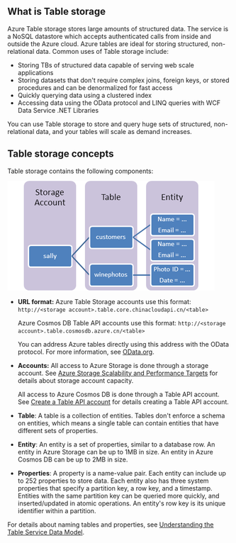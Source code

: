 ## What is Table storage
Azure Table storage stores large amounts of structured data. The service is a NoSQL datastore which accepts authenticated calls from inside and outside the Azure cloud. Azure tables are ideal for storing structured, non-relational data. Common uses of Table storage include:

* Storing TBs of structured data capable of serving web scale applications
* Storing datasets that don't require complex joins, foreign keys, or stored procedures and can be denormalized for fast access
* Quickly querying data using a clustered index
* Accessing data using the OData protocol and LINQ queries with WCF Data Service .NET Libraries

You can use Table storage to store and query huge sets of structured, non-relational data, and your tables will scale as demand increases.

## Table storage concepts
Table storage  contains the following components:

![Tables storage component diagram][Table1]

* **URL format:** Azure Table Storage accounts use this format: `http://<storage account>.table.core.chinacloudapi.cn/<table>`

  Azure Cosmos DB Table API accounts use this format: 
  `http://<storage account>.table.cosmosdb.azure.cn/<table>`  

  You can address Azure tables directly using this address with the OData protocol. For more information, see [OData.org][OData.org].
* **Accounts:** All access to Azure Storage is done through a storage account. See [Azure Storage Scalability and Performance Targets](../articles/storage/common/storage-scalability-targets.md) for details about storage account capacity. 

    All access to Azure Cosmos DB is done through a Table API account. See [Create a Table API account](../articles/cosmos-db/create-table-dotnet.md#create-a-database-account) for details creating a Table API account.
* **Table**: A table is a collection of entities. Tables don't enforce a schema on entities, which means a single table can contain entities that have different sets of properties.  
* **Entity**: An entity is a set of properties, similar to a database row. An entity in Azure Storage can be up to 1MB in size. An entity in Azure Cosmos DB can be up to 2MB in size.
* **Properties**: A property is a name-value pair. Each entity can include up to 252 properties to store data. Each entity also has three system properties that specify a partition key, a row key, and a timestamp. Entities with the same partition key can be queried more quickly, and inserted/updated in atomic operations. An entity's row key is its unique identifier within a partition.

For details about naming tables and properties, see [Understanding the Table Service Data Model](https://docs.microsoft.com/rest/api/storageservices/Understanding-the-Table-Service-Data-Model).

[Table1]: ./media/storage-table-concepts-include/table1.png
[OData.org]: http://www.odata.org/
<!-- Update_Description: wording update, update link -->
<!--ms.date: 03/05/2018-->